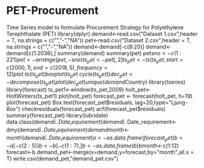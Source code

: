 # PET-Procurement
Time Series model to formulate Procurement Strategy for Polyethylene Terephthalate (PET)
library(dplyr)
demand<-read.csv("Dataset 1.csv",header = T, na.strings = c("","-","NA"))
pet<-read.csv("Dataset 2.csv",header = T, na.strings = c("","-","NA"))
demand<-demand[-c(8:20)]
demand<-demand[c(1:2036),]
summary(demand)
summary(pet)
pet$sno<-c(1:221)
pet<-arrange(pet,-sno)
ts_pet<-pet[,2]
ts_pet<-ts(ts_pet,start = c(2000,1), end = c(2018,5), frequency = 12)
plot.ts(ts_pet)
boxplot(ts_pet ~ cycle(ts_pet))
dec_pet<-decompose(ts_pet)
plot(dec_pet)
unique(demand$Country)
library(tseries)
library(forecast)
ts_pet1<-window(ts_pet,2009)
holt_pet<- HoltWinters(ts_pet1)
plot(holt_pet)
forecast_pet <- forecast(holt_pet, h=19)
plot(forecast_pet)
Box.test(forecast_pet$residuals, lag=20,type="Ljung-Box")
checkresiduals(forecast_pet)
acf(forecast_pet$residuals)
summary(forecast_pet)
library(lubridate)
data.class(demand$ï..Date_requirement)
demand$ï..Date_requirement<-dmy(demand$ï..Date_requirement)
demand$month<-month(demand$ï..Date_requirement)
a<-as.data.frame(forecast_pet)
b<-a[-c(2:5)]
b<-b[-c(1:7),]
b<-as.data.frame(b)
b$month<-c(1:12)
forecast<-b
demand_pet<-merge(x=demand,y=forecast,by="month",all.x = T)
write.csv(demand_pet,"demand_pet.csv")
